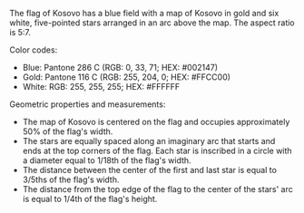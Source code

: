 The flag of Kosovo has a blue field with a map of Kosovo in gold and six white, five-pointed stars arranged in an arc above the map. The aspect ratio is 5:7.

Color codes:
- Blue: Pantone 286 C (RGB: 0, 33, 71; HEX: #002147)
- Gold: Pantone 116 C (RGB: 255, 204, 0; HEX: #FFCC00)
- White: RGB: 255, 255, 255; HEX: #FFFFFF

Geometric properties and measurements:
- The map of Kosovo is centered on the flag and occupies approximately 50% of the flag's width.
- The stars are equally spaced along an imaginary arc that starts and ends at the top corners of the flag. Each star is inscribed in a circle with a diameter equal to 1/18th of the flag's width.
- The distance between the center of the first and last star is equal to 3/5ths of the flag's width.
- The distance from the top edge of the flag to the center of the stars' arc is equal to 1/4th of the flag's height.